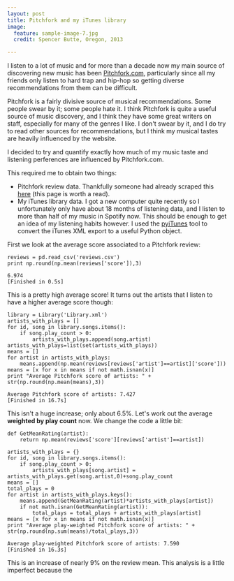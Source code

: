 ```yaml
---
layout: post
title: Pitchfork and my iTunes library 
image:
  feature: sample-image-7.jpg
  credit: Spencer Butte, Oregon, 2013

---
```


I listen to a lot of music and for more than a decade now my main source of discovering new music has been [Pitchfork.com](http://www.pitchfork.com), particularly since all my friends only listen to hard trap and hip-hop so getting diverse recommendations from them can be difficult.

Pitchfork is a fairly divisive source of musical recommendations. Some people swear by it; some people hate it. I think Pitchfork is quite a useful source of music discovery, and I think they have some great writers on staff, especially for many of the genres I like. I don't swear by it, and I do try to read other sources for recommendations, but I think my musical tastes are heavily influenced by the website. 

I decided to try and quantify exactly how much of my music taste and listening perferences are influenced by Pitchfork.com. 

This required me to obtain two things:

- Pitchfork review data. Thankfully someone had already scraped this [here](http://jmduke.com/posts/analysing-pitchfork-using-pandas/) (this page is worth a read). 
- My iTunes library data. I got a new computer quite recently so I unfortunately only have about 18 months of listening data, and I listen to more than half of my music in Spotify now. This should be enough to get an idea of my listening habits however. I used the [pyiTunes](https://github.com/liamks/pyitunes) tool to convert the iTunes XML export to a useful Python object. 

First we look at the average score associated to a Pitchfork review:

    reviews = pd.read_csv('reviews.csv')
    print np.round(np.mean(reviews['score']),3)

    6.974
    [Finished in 0.5s]

This is a pretty high average score! It turns out the artists that I listen to have a higher average score though:

    library = Library('Library.xml')
    artists_with_plays = []
    for id, song in library.songs.items():
        if song.play_count > 0:
            artists_with_plays.append(song.artist)
    artists_with_plays=list(set(artists_with_plays))
    means = []
    for artist in artists_with_plays:
        means.append(np.mean(reviews[reviews['artist']==artist]['score']))
    means = [x for x in means if not math.isnan(x)]
    print "Average Pitchfork score of artists: " + str(np.round(np.mean(means),3))

    Average Pitchfork score of artists: 7.427
    [Finished in 16.7s]

This isn't a huge increase; only about 6.5%. Let's work out the average **weighted by play count** now. We change the code a little bit:

    def GetMeanRating(artist):
        return np.mean(reviews['score'][reviews['artist']==artist])

    artists_with_plays = {}
    for id, song in library.songs.items():
        if song.play_count > 0:
            artists_with_plays[song.artist] = artists_with_plays.get(song.artist,0)+song.play_count
    means = []
    total_plays = 0
    for artist in artists_with_plays.keys():
        means.append(GetMeanRating(artist)*artists_with_plays[artist])
        if not math.isnan(GetMeanRating(artist)):
            total_plays = total_plays + artists_with_plays[artist]
    means = [x for x in means if not math.isnan(x)]
    print "Average play-weighted Pitchfork score of artists: " + str(np.round(np.sum(means)/total_plays,3))

    Average play-weighted Pitchfork score of artists: 7.590
    [Finished in 16.3s]

This is an increase of nearly 9% on the review mean. This analysis is a little imperfect because the 

